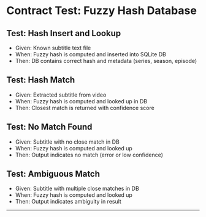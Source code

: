 # Contract Test: Fuzzy Hash Database

## Test: Hash Insert and Lookup
- Given: Known subtitle text file
- When: Fuzzy hash is computed and inserted into SQLite DB
- Then: DB contains correct hash and metadata (series, season, episode)

## Test: Hash Match
- Given: Extracted subtitle from video
- When: Fuzzy hash is computed and looked up in DB
- Then: Closest match is returned with confidence score

## Test: No Match Found
- Given: Subtitle with no close match in DB
- When: Fuzzy hash is computed and looked up
- Then: Output indicates no match (error or low confidence)

## Test: Ambiguous Match
- Given: Subtitle with multiple close matches in DB
- When: Fuzzy hash is computed and looked up
- Then: Output indicates ambiguity in result

---
